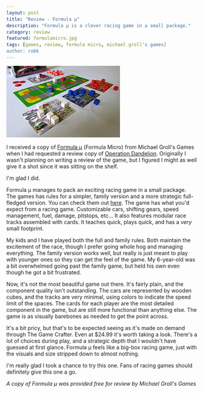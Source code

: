 ```yaml
---
layout: post
title: "Review - Formula μ"
description: "Formula μ is a clever racing game in a small package."
category: review
featured: formulamicro.jpg
tags: [games, review, formula micro, michael groll's games]
author: robk
---
```


<img src="/images/formulamicro/micro.jpg" alt="Formula Micro" class="float-right" />

I received a copy of [Formula μ](https://www.thegamecrafter.com/games/formula-micro) (Formula Micro) from Michael Groll's Games when I had requested a review copy of [Operation Dandelion](http://www.purplepawn.com/2015/11/second-lookoperation-dandelion/). Originally I wasn't planning on writing a review of the game, but I figured I might as well give it a shot since it was sitting on the shelf.

I'm glad I did.

Formula μ manages to pack an exciting racing game in a small package. The games has rules for a simpler, family version and a more strategic full-fledged version. You can check them out [here](https://s3.amazonaws.com/download.thegamecrafter.com/1471479795/Rulebook%20printer%20friendly.pdf). The game has what you'd expect from a racing game. Customizable cars, shifting gears, speed management, fuel, damage, pitstops, etc... It also features modular race tracks assembled with cards. It teaches quick, plays quick, and has a *very* small footprint.

My kids and I have played both the full and family rules. Both maintain the excitement of the race, though I prefer going whole hog and managing everything. The family version works well, but really is just meant to play with younger ones so they can get the feel of the game. My 6-year-old was a bit overwhelmed going past the family game, but held his own even though he got a bit frustrated.

Now, it's not the most beautiful game out there. It's fairly plain, and the component quality isn't outstanding. The cars are represented by wooden cubes, and the tracks are very minimal, using colors to indicate the speed limit of the spaces. The cards for each player are the most detailed component in the game, but are still more functional than anything else. The game is as visually barebones as needed to get the point across.

It's a bit pricy, but that's to be expected seeing as it's made on demand through The Game Crafter. Even at $24.99 it's worth taking a look. There's a lot of choices during play, and a strategic depth that I wouldn't have guessed at first glance. Formula μ feels like a big-box racing game, just with the visuals and size stripped down to almost nothing.

I'm really glad I took a chance to try this one. Fans of racing games should definitely give this one a go.

*A copy of Formula μ was provided free for review by Michael Groll's Games*
